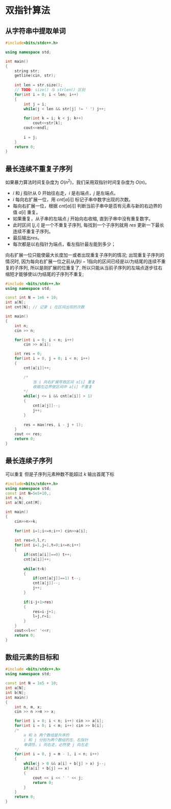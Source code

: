 # 双指针算法

## 从字符串中提取单词

```c++
#include<bits/stdc++.h>

using namespace std;

int main()
{
    string str;
    getline(cin, str);
    
    int len = str.size();
    // TODO: size() 与 strlen() 区别
    for(int i = 0; i < len; i++)
    {
        int j = i;
        while(j < len && str[j] != ' ') j++;
        
        for(int k = i; k < j; k++)
            cout<<str[k];
        cout<<endl;
        
        i = j;
    }
    return 0;
}
```

## 最长连续不重复子序列

如果暴力算法时间复杂度为 $O(n^2)$，我们采用双指针时间复杂度为 $O(n)$。

- $i$  和 $j$ 指针从 $0$ 开始往右走，$i$ 是右端点，$j$ 是左端点。
-  $i$ 每向右扩展一位，用 $cnt[a[i]]$ 标记子串中数字出现的次数。
- 每向右扩展一位，根据 $cnt[a[i]]$ 判断当前子串中是否有元素与新的右边界的值 $a[i]$ 重复。
- 如果重复，从子串的左端点 $j$ 开始向右收缩, 直到子串中没有重复数字。
- 此时区间 $[j, i]$ 是一个不重复子序列, 每找到一个子序列就用 $res$ 更新一下最长连续不重复子序列。
- 最后输出$res$。
- 每次都是以右指针为端点，看左指针最左能到多少；

向右扩展一位只能使最大长度加一或者出现重复子序列的情况; 出现重复子序列的情况时, 因为每向右扩展一位之前从$j$到$i-1$指向的区间已经是以$i$为结尾的连续不重复的子序列, 所以是刚扩展的位重复了, 所以只能从当前子序列的左端点逐步往右缩短才能够使以$i$为结尾的子序列不重复;

```c++
#include <bits/stdc++.h>
using namespace std;

const int N = 1e6 + 10;
int a[N];
int cnt[N]; // 记录 i 在区间出现的次数

int main()
{
    int n;
    cin >> n;

    for(int i = 0; i < n; i++)
        cin >> a[i];

    int res = 0;
    for(int i = 0, j = 0; i < n; i++)
    {
        cnt[a[i]]++;

        /*
            当 i 向右扩展导致区间 a[i] 重复
            收缩左边界使区间中 a[i] 不重复
        */
        while(j <= i && cnt[a[i]] > 1)
        {
            cnt[a[j]]--;
            j++;
        }
        
        res = max(res, i - j + 1);
    }
    cout << res;
    return 0;
}
```

## 最长连续子序列

可以重复 但是子序列元素种数不能超过 $k$ 输出首尾下标

```c++
#include<bits/stdc++.h>
using namespace std;
const int N=5e5+10,;
int n,k;
int a[N],cnt[M];

int main()
{
    cin>>n>>k;
    
    for(int i=1;i<=n;i++) cin>>a[i];
    
    int res=0,l,r;
    for(int i=1,j=1,t=0;i<=n;i++)
    {
        if(cnt[a[i]]==0) t++;
        cnt[a[i]]++;
        
        while(t>k)
        {
            if(cnt[a[j]]==1) t--;
            cnt[a[j]]--;
            j++;
        }
        
        if(i-j+1>res)
        {
            res=i-j+1;
            l=j,r=i;
        }
    }
    cout<<l<<' '<<r;
    return 0;
}
```

## 数组元素的目标和

```cpp
#include <bits/stdc++.h>
using namespace std;

const int N = 1e5 + 10;
int a[N];
int b[N];
int main()
{
    int n, m, x;
    cin >> n >>m >> x;

    for(int i = 0; i < n; i++) cin >> a[i];
    for(int i = 0; i < m; i++) cin >> b[i];
    /*
        a 和 b 两个数组是升序的
        i 和 j 分别为两个数组的左、右指针
        单调性，i 向右走，必然使 j 向左走
    */
    for(int i = 0, j = m - 1, i < n; i++)
    {
        while(j > 0 && a[i] + b[j] > x) j--;
        if(a[i] + b[j] == x)
        {
            cout << i << ' ' << j;
            return 0;
        }
    }
    return 0;
}
```

